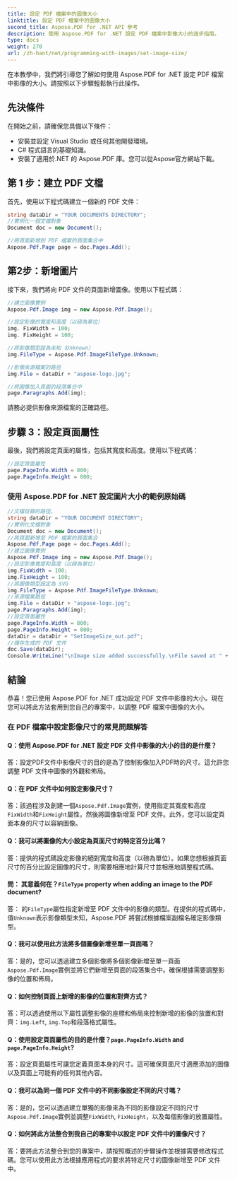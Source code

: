 ```yaml
---
title: 設定 PDF 檔案中的圖像大小
linktitle: 設定 PDF 檔案中的圖像大小
second_title: Aspose.PDF for .NET API 參考
description: 使用 Aspose.PDF for .NET 設定 PDF 檔案中影像大小的逐步指南。
type: docs
weight: 270
url: /zh-hant/net/programming-with-images/set-image-size/
---
```

在本教學中，我們將引導您了解如何使用 Aspose.PDF for .NET 設定 PDF 檔案中影像的大小。請按照以下步驟輕鬆執行此操作。

## 先決條件

在開始之前，請確保您具備以下條件：

- 安裝並設定 Visual Studio 或任何其他開發環境。
- C# 程式語言的基礎知識。
- 安裝了適用於.NET 的 Aspose.PDF 庫。您可以從Aspose官方網站下載。

## 第 1 步：建立 PDF 文檔

首先，使用以下程式碼建立一個新的 PDF 文件：

```csharp
string dataDir = "YOUR DOCUMENTS DIRECTORY";
//實例化一個文檔對象
Document doc = new Document();

//將頁面新增到 PDF 檔案的頁面集合中
Aspose.Pdf.Page page = doc.Pages.Add();
```

## 第2步：新增圖片

接下來，我們將向 PDF 文件的頁面新增圖像。使用以下程式碼：

```csharp
//建立圖像實例
Aspose.Pdf.Image img = new Aspose.Pdf.Image();

//設定影像的寬度和高度（以磅為單位）
img. FixWidth = 100;
img. FixHeight = 100;

//將影像類型設為未知（Unknown）
img.FileType = Aspose.Pdf.ImageFileType.Unknown;

//影像來源檔案的路徑
img.File = dataDir + "aspose-logo.jpg";

//將圖像加入頁面的段落集合中
page.Paragraphs.Add(img);
```

請務必提供影像來源檔案的正確路徑。

## 步驟 3：設定頁面屬性

最後，我們將設定頁面的屬性，包括其寬度和高度。使用以下程式碼：

```csharp
//設定頁面屬性
page.PageInfo.Width = 800;
page.PageInfo.Height = 800;
```

### 使用 Aspose.PDF for .NET 設定圖片大小的範例原始碼 
```csharp
//文檔目錄的路徑。
string dataDir = "YOUR DOCUMENT DIRECTORY";
//實例化文檔對象
Document doc = new Document();
//將頁面新增至 PDF 檔案的頁面集合
Aspose.Pdf.Page page = doc.Pages.Add();
//建立圖像實例
Aspose.Pdf.Image img = new Aspose.Pdf.Image();
//設定影像寬度和高度（以磅為單位）
img.FixWidth = 100;
img.FixHeight = 100;
//將圖像類型設定為 SVG
img.FileType = Aspose.Pdf.ImageFileType.Unknown;
//來源檔案路徑
img.File = dataDir + "aspose-logo.jpg";
page.Paragraphs.Add(img);
//設定頁面屬性
page.PageInfo.Width = 800;
page.PageInfo.Height = 800;
dataDir = dataDir + "SetImageSize_out.pdf";
//儲存生成的 PDF 文件
doc.Save(dataDir);
Console.WriteLine("\nImage size added successfully.\nFile saved at " + dataDir);
```

## 結論

恭喜！您已使用 Aspose.PDF for .NET 成功設定 PDF 文件中影像的大小。現在您可以將此方法套用到您自己的專案中，以調整 PDF 檔案中圖像的大小。

### 在 PDF 檔案中設定影像尺寸的常見問題解答

#### Q：使用 Aspose.PDF for .NET 設定 PDF 文件中影像的大小的目的是什麼？

答：設定PDF文件中影像尺寸的目的是為了控制影像加入PDF時的尺寸。這允許您調整 PDF 文件中圖像的外觀和佈局。

#### Q：在 PDF 文件中如何設定影像尺寸？

答：該過程涉及創建一個`Aspose.Pdf.Image`實例，使用指定其寬度和高度`FixWidth`和`FixHeight`屬性，然後將圖像新增至 PDF 文件。此外，您可以設定頁面本身的尺寸以容納圖像。

#### Q：我可以將圖像的大小設定為頁面尺寸的特定百分比嗎？

答：提供的程式碼設定影像的絕對寬度和高度（以磅為單位）。如果您想根據頁面尺寸的百分比設定圖像的尺寸，則需要相應地計算尺寸並相應地調整程式碼。

#### 問： 其意義何在？`FileType` property when adding an image to the PDF document?

答： 的`FileType`屬性指定新增至 PDF 文件中的影像的類型。在提供的程式碼中，值`Unknown`表示影像類型未知，Aspose.PDF 將嘗試根據檔案副檔名確定影像類型。

#### Q：我可以使用此方法將多個圖像新增至單一頁面嗎？

答：是的，您可以透過建立多個影像將多個影像新增至單一頁面`Aspose.Pdf.Image`實例並將它們新增至頁面的段落集合中。確保根據需要調整影像的位置和佈局。

#### Q：如何控制頁面上新增的影像的位置和對齊方式？

答：可以透過使用以下屬性調整影像的座標和佈局來控制新增的影像的放置和對齊：`img.Left`, `img.Top`和段落格式屬性。

####  Q：使用設定頁面屬性的目的是什麼？`page.PageInfo.Width` and `page.PageInfo.Height`?

答：設定頁面屬性可讓您定義頁面本身的尺寸。這可確保頁面尺寸適應添加的圖像以及頁面上可能有的任何其他內容。

#### Q：我可以為同一個 PDF 文件中的不同影像設定不同的尺寸嗎？

答：是的，您可以透過建立單獨的影像來為不同的影像設定不同的尺寸`Aspose.Pdf.Image`實例並調整`FixWidth`, `FixHeight`，以及每個影像的放置屬性。

#### Q：如何將此方法整合到我自己的專案中以設定 PDF 文件中的圖像尺寸？

答：要將此方法整合到您的專案中，請按照概述的步驟操作並根據需要修改程式碼。您可以使用此方法根據應用程式的要求將特定尺寸的圖像新增至 PDF 文件中。